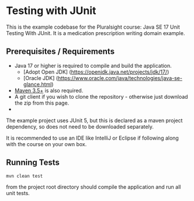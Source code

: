 # Testing with JUnit
This is the example codebase for the Pluralsight course: Java SE 17 Unit Testing With JUnit.  It is a medication prescription writing domain example.

## Prerequisites / Requirements

  * Java 17 or higher is required to compile and build the application.
      *  [Adopt Open JDK] (https://openjdk.java.net/projects/jdk/17/)
      *  [Oracle JDK] (https://www.oracle.com/java/technologies/java-se-glance.html)
  * [Maven 3.5+]( https://maven.apache.org/install.html) is also required.
  * A git client if you wish to clone the repository - otherwise just download the zip from this page.
  * 
The example project uses JUnit 5, but this is declared as a maven project dependency, so does not need to be downloaded separately.

It is recommended to use an IDE like IntelliJ or Eclipse if following along with the course on your own box.

## Running Tests

`mvn clean test` 

from the project root directory should compile the application and run all unit tests.

